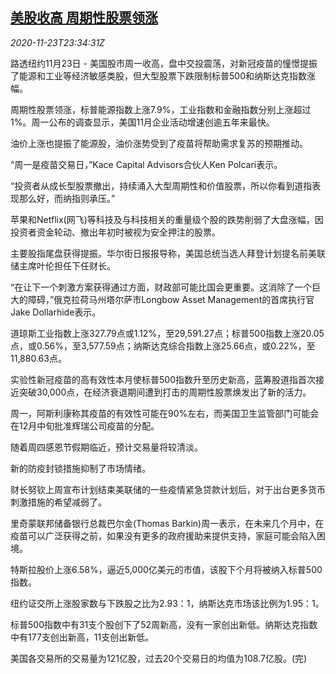 <!--1606175720000-->
[美股收高 周期性股票领涨](https://cn.reuters.com/article/usa-stock-close-1123-mon-idCNKBS283352)
------

<div><i>2020-11-23T23:34:31Z</i></div><p>路透纽约11月23日 - 美国股市周一收高，盘中交投震荡，对新冠疫苗的憧憬提振了能源和工业等经济敏感类股，但大型股票下跌限制标普500和纳斯达克指数涨幅。</p><p>周期性股票领涨，标普能源指数上涨7.9%，工业指数和金融指数分别上涨超过1%。周一公布的调查显示，美国11月企业活动增速创逾五年来最快。</p><p>油价上涨也提振了能源股，油价涨势受到了疫苗将帮助需求复苏的预期推动。</p><p>“周一是疫苗交易日，”Kace Capital Advisors合伙人Ken Polcari表示。</p><p>“投资者从成长型股票撤出，持续涌入大型周期性和价值股票，所以你看到道指表现那么好，而纳指则承压。”</p><p>苹果和Netflix(网飞)等科技及与科技相关的重量级个股的跌势削弱了大盘涨幅，因投资者资金轮动、撤出年初时被视为安全押注的股票。</p><p>主要股指尾盘获得提振。华尔街日报报导称，美国总统当选人拜登计划提名前美联储主席叶伦担任下任财长。</p><p>“在让下一个刺激方案获得通过方面，财政部可能比国会更重要。这消除了一个巨大的障碍，”俄克拉荷马州塔尔萨市Longbow Asset Management的首席执行官Jake Dollarhide表示。</p><p>道琼斯工业指数上涨327.79点或1.12%，至29,591.27点；标普500指数上涨20.05点，或0.56%，至3,577.59点；纳斯达克综合指数上涨25.66点，或0.22%，至11,880.63点。</p><p>实验性新冠疫苗的高有效性本月使标普500指数升至历史新高，蓝筹股道指首次接近突破30,000点，在经济衰退期间遭到打击的周期性股票焕发出了新的活力。</p><p>周一，阿斯利康称其疫苗的有效性可能在90%左右，而美国卫生监管部门可能会在12月中旬批准辉瑞公司疫苗的分配。</p><p>随着周四感恩节假期临近，预计交易量将较清淡。</p><p>新的防疫封锁措施抑制了市场情绪。</p><p>财长努钦上周宣布计划结束美联储的一些疫情紧急贷款计划后，对于出台更多货币刺激措施的希望减弱了。</p><p>里奇蒙联邦储备银行总裁巴尔金(Thomas Barkin)周一表示，在未来几个月中，在疫苗可以广泛获得之前，如果没有更多的政府援助来提供支持，家庭可能会陷入困境。</p><p>特斯拉股价上涨6.58%，逼近5,000亿美元的市值，该股下个月将被纳入标普500指数。</p><p>纽约证交所上涨股家数与下跌股之比为2.93：1，纳斯达克市场该比例为1.95：1。</p><p>标普500指数中有31支个股创下了52周新高，没有一家创出新低。纳斯达克指数中有177支创出新高，11支创出新低。</p><p>美国各交易所的交易量为121亿股，过去20个交易日的均值为108.7亿股。(完)</p>
